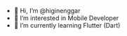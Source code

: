 - 👋 Hi, I’m @higinenggar
- 👀 I’m interested in Mobile Developer
- 🌱 I’m currently learning Flutter (Dart)


<!---
higinenggar/higinenggar is a ✨ special ✨ repository because its `README.md` (this file) appears on your GitHub profile.
You can click the Preview link to take a look at your changes.
--->
